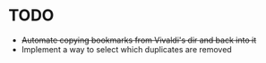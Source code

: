 # TODO

-   ~~Automate copying bookmarks from Vivaldi's dir and back into it~~
-   Implement a way to select which duplicates are removed
